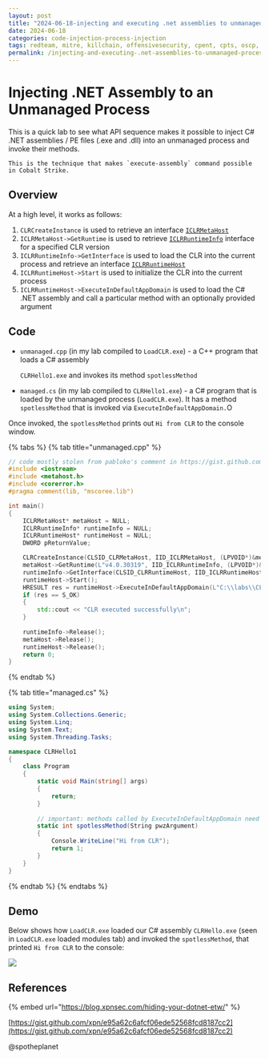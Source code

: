 ```yaml
---
layout: post
title: "2024-06-18-injecting and executing .net assemblies to unmanaged process"
date: 2024-06-18
categories: code-injection-process-injection
tags: redteam, mitre, killchain, offensivesecurity, cpent, cpts, oscp, exploit
permalink: /injecting-and-executing-.net-assemblies-to-unmanaged-process/
---
```


# Injecting .NET Assembly to an Unmanaged Process

This is a quick lab to see what API sequence makes it possible to inject C\# .NET assemblies / PE files \(.exe and .dll\) into an unmanaged process and invoke their methods. 

```
This is the technique that makes `execute-assembly` command possible in Cobalt Strike.
```

## Overview

At a high level, it works as follows:

1. `CLRCreateInstance` is used to retrieve an interface [`ICLRMetaHost`](https://docs.microsoft.com/en-us/dotnet/framework/unmanaged-api/hosting/iclrmetahost-interface)
2. `ICLRMetaHost->GetRuntime` is used to retrieve [`ICLRRuntimeInfo`](https://docs.microsoft.com/en-us/dotnet/framework/unmanaged-api/hosting/iclrruntimeinfo-interface) interface for a specified CLR version
3. `ICLRRuntimeInfo->GetInterface` is used to load the CLR into the current process and retrieve an interface [`ICLRRuntimeHost`](https://docs.microsoft.com/en-us/dotnet/framework/unmanaged-api/hosting/iclrruntimehost-interface)
4. `ICLRRuntimeHost->Start` is used to initialize the CLR into the current process
5. `ICLRRuntimeHost->ExecuteInDefaultAppDomain` is used to load the C\# .NET assembly and call a particular method with an optionally provided argument

## Code

* `unmanaged.cpp` \(in my lab compiled to `LoadCLR.exe`\) - a C++ program that loads a C\# assembly 

  `CLRHello1.exe` and invokes its method `spotlessMethod`

* `managed.cs` \(in my lab compiled to `CLRHello1.exe`\) - a C\# program that is loaded by the unmanaged process \(`LoadCLR.exe`\). It has a method `spotlessMethod` that is invoked via `ExecuteInDefaultAppDomain.`O

Once invoked, the `spotlessMethod` prints out `Hi from CLR` to the console window.

{% tabs %}
{% tab title="unmanaged.cpp" %}
```cpp
// code mostly stolen from pabloko's comment in https://gist.github.com/xpn/e95a62c6afcf06ede52568fcd8187cc2
#include <iostream>
#include <metahost.h>
#include <corerror.h>
#pragma comment(lib, "mscoree.lib")

int main()
{
    ICLRMetaHost* metaHost = NULL;
    ICLRRuntimeInfo* runtimeInfo = NULL;
    ICLRRuntimeHost* runtimeHost = NULL;
    DWORD pReturnValue;

    CLRCreateInstance(CLSID_CLRMetaHost, IID_ICLRMetaHost, (LPVOID*)&metaHost);
    metaHost->GetRuntime(L"v4.0.30319", IID_ICLRRuntimeInfo, (LPVOID*)&runtimeInfo);
    runtimeInfo->GetInterface(CLSID_CLRRuntimeHost, IID_ICLRRuntimeHost, (LPVOID*)&runtimeHost);
    runtimeHost->Start();
    HRESULT res = runtimeHost->ExecuteInDefaultAppDomain(L"C:\\labs\\CLRHello1\\CLRHello1\\CLRHello1\\bin\\Debug\\CLRHello1.exe", L"CLRHello1.Program", L"spotlessMethod", L"test", &pReturnValue);
    if (res == S_OK)
    {
        std::cout << "CLR executed successfully\n";
    }
    
    runtimeInfo->Release();
    metaHost->Release();
    runtimeHost->Release();
    return 0;
}
```
{% endtab %}

{% tab title="managed.cs" %}
```csharp
using System;
using System.Collections.Generic;
using System.Linq;
using System.Text;
using System.Threading.Tasks;

namespace CLRHello1
{
    class Program
    {
        static void Main(string[] args)
        {
            return;   
        }
        
        // important: methods called by ExecuteInDefaultAppDomain need to stick to this signature
        static int spotlessMethod(String pwzArgument)
        {
            Console.WriteLine("Hi from CLR");
            return 1;
        }
    }
}
```
{% endtab %}
{% endtabs %}

## Demo

Below shows how `LoadCLR.exe` loaded our C\# assembly `CLRHello.exe` \(seen in `LoadCLR.exe` loaded modules tab\) and invoked the `spotlessMethod`, that printed `Hi from CLR` to the console:

![](../../.gitbook/assets/unmanaged-process-load-clr.gif)

## References

{% embed url="https://blog.xpnsec.com/hiding-your-dotnet-etw/" %}

[https://gist.github.com/xpn/e95a62c6afcf06ede52568fcd8187cc2](https://gist.github.com/xpn/e95a62c6afcf06ede52568fcd8187cc2)

@spotheplanet
